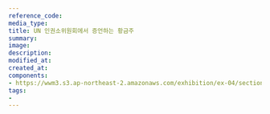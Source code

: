 ```yaml
---
reference_code:
media_type:
title: UN 인권소위원회에서 증언하는 황금주
summary:
image:
description:
modified_at:
created_at:
components:
- https://wwm3.s3.ap-northeast-2.amazonaws.com/exhibition/ex-04/section-01-right/18_UN+인권소위원회에서+증언하는+황금주.jpg
tags:
-
---
```


